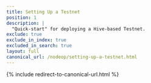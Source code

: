 ```yaml
---
title: Setting Up a Testnet
position: 1
description: |
  "Quick-start" for deploying a Hive-based Testnet.
exclude: true
exclude_in_index: true
excluded_in_search: true
layout: full
canonical_url: /nodeop/setting-up-a-testnet.html
---
```

{% include redirect-to-canonical-url.html %}
